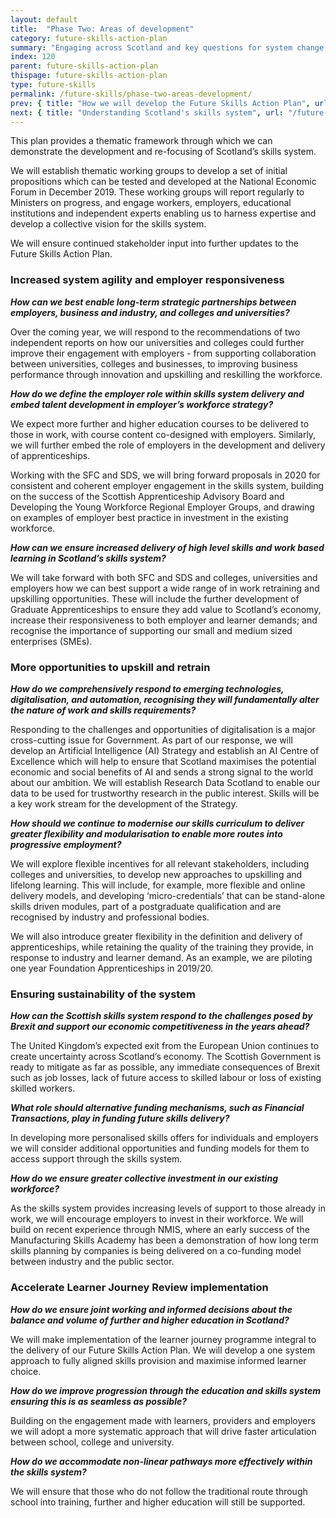 ```yaml
---
layout: default
title:  "Phase Two: Areas of development"
category: future-skills-action-plan
summary: "Engaging across Scotland and key questions for system change."
index: 120
parent: future-skills-action-plan
thispage: future-skills-action-plan
type: future-skills
permalink: /future-skills/phase-two-areas-development/
prev: { title: "How we will develop the Future Skills Action Plan", url: "/future-skills/develop-future-skills-action-plan/" }
next: { title: "Understanding Scotland's skills system", url: "/future-skills/understanding-scotland-skills-system/" }
---
```


This plan provides a thematic framework through which we can demonstrate the development and re-focusing of Scotland’s skills system.

We will establish thematic working groups to develop a set of initial propositions which can be tested and developed at the National Economic Forum in December 2019. These working groups will report regularly to Ministers on progress, and engage workers, employers, educational institutions and independent experts enabling us to harness expertise and develop a collective vision for the skills system.

We will ensure continued stakeholder input into further updates to the Future Skills Action Plan.

### Increased system agility and employer responsiveness

***How can we best enable long-term strategic partnerships between employers, business and industry, and colleges and universities?***

Over the coming year, we will respond to the recommendations of two independent reports on how our universities and colleges could further improve their engagement with employers - from supporting collaboration between universities, colleges and businesses, to improving business performance through innovation and upskilling and reskilling the workforce.

***How do we define the employer role within skills system delivery and embed talent development in employer’s workforce strategy?***

We expect more further and higher education courses to be delivered to those in work, with course content co-designed with employers. Similarly, we will further embed the role of employers in the development and delivery of apprenticeships.

Working with the SFC and SDS, we will bring forward proposals in 2020 for consistent and coherent employer engagement in the skills system, building on the success of the Scottish Apprenticeship Advisory Board and Developing the Young Workforce Regional Employer Groups, and drawing on examples of employer best practice in investment in the existing workforce.

***How can we ensure increased delivery of high level skills and work based learning in Scotland’s skills system?***

We will take forward with both SFC and SDS and colleges, universities and employers how we can best support a wide range of in work retraining and upskilling opportunities. These will include the further development of Graduate Apprenticeships to ensure they add value to Scotland’s economy, increase their responsiveness to both employer and learner demands; and recognise the importance of supporting our small and medium sized enterprises (SMEs).

### More opportunities to upskill and retrain

***How do we comprehensively respond to emerging technologies, digitalisation, and automation, recognising they will fundamentally alter the nature of work and skills requirements?***

Responding to the challenges and opportunities of digitalisation is a major cross-cutting issue for Government. As part of our response, we will develop an Artificial Intelligence (AI) Strategy and establish an AI Centre of Excellence which will help to ensure that Scotland maximises the potential economic and social benefits of AI and sends a strong signal to the world about our ambition.  We will establish Research Data Scotland to enable our data to be used for trustworthy research in the public interest.  Skills will be a key work stream for the development of the Strategy.

***How should we continue to modernise our skills curriculum to deliver greater flexibility and modularisation to enable more routes into progressive employment?***

We will explore flexible incentives for all relevant stakeholders, including colleges and universities, to develop new approaches to upskilling and lifelong learning. This will include, for example, more flexible and online delivery models, and developing ‘micro-credentials’ that can be stand-alone skills driven modules, part of a postgraduate qualification and are recognised by industry and professional bodies.

We will also introduce greater flexibility in the definition and delivery of apprenticeships, while retaining the quality of the training they provide, in response to industry and learner demand. As an example, we are piloting one year Foundation Apprenticeships in 2019/20.  

### Ensuring sustainability of the system

***How can the Scottish skills system respond to the challenges posed by Brexit and support our economic competitiveness in the years ahead?***

The United Kingdom’s expected exit from the European Union continues to create uncertainty across Scotland’s economy. The Scottish Government is ready to mitigate as far as possible, any immediate consequences of Brexit such as job losses, lack of future access to skilled labour or loss of existing skilled workers.

***What role should alternative funding mechanisms, such as Financial Transactions, play in funding future skills delivery?***

In developing more personalised skills offers for individuals and employers we will consider additional opportunities and funding models for them to access support through the skills system.

***How do we ensure greater collective investment in our existing workforce?***

As the skills system provides increasing levels of support to those already in work, we will encourage employers to invest in their workforce. We will build on recent experience through NMIS, where an early success of the Manufacturing Skills Academy has been a demonstration of how long term skills planning by companies is being delivered on a co-funding model between industry and the public sector.

### Accelerate Learner Journey Review implementation

***How do we ensure joint working and informed decisions about the balance and volume of further and higher education in Scotland?***

We will make implementation of the learner journey programme integral to the delivery of our Future Skills Action Plan. We will develop a one system approach to fully aligned skills provision and maximise informed learner choice.

***How do we improve progression through the education and skills system ensuring this is as seamless as possible?***

Building on the engagement made with learners, providers and employers we will adopt a more systematic approach that will drive faster articulation between school, college and university.

***How do we accommodate non-linear pathways more effectively within the skills system?***

We will ensure that those who do not follow the traditional route through school into training, further and higher education will still be supported.
